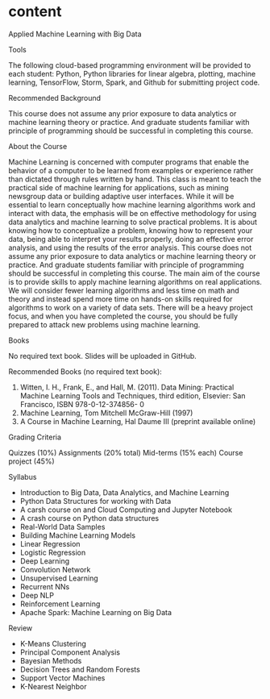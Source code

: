 # content
Applied Machine Learning with Big Data

Tools

The following cloud-based programming environment will be provided to each student: Python, Python libraries for linear algebra, plotting, machine learning, TensorFlow, Storm, Spark, and Github for submitting project code.

Recommended Background

This course does not assume any prior exposure to data analytics or machine learning theory or practice. And graduate students familiar with principle of programming should be successful in completing this course.

About the Course

Machine Learning is concerned with computer programs that enable the behavior of a computer to be learned from examples or experience rather than dictated through rules written by hand. This class is meant to teach the practical side of machine learning for applications, such as mining newsgroup data or building adaptive user interfaces. While it will be essential to learn conceptually how machine learning algorithms work and interact with data, the emphasis will be on effective methodology for using data analytics and machine learning to solve practical problems. It is about knowing how to conceptualize a problem, knowing how to represent your data, being able to interpret your results properly, doing an effective error analysis, and using the results of the error analysis. 
This course does not assume any prior exposure to data analytics or machine learning theory or practice. And graduate students familiar with principle of programming should be successful in completing this course. The main aim of the course is to provide skills to apply machine learning algorithms on real applications. We will consider fewer learning algorithms and less time on math and theory and instead spend more time on hands-on skills required for algorithms to work on a variety of data sets.  There will be a heavy project focus, and when you have completed the course, you should be fully prepared to attack new problems using machine learning. 

Books

No required text book. Slides will be uploaded in GitHub.

Recommended Books (no required text book):

1)	Witten, I. H., Frank, E., and Hall, M. (2011). Data Mining: Practical Machine Learning Tools and Techniques, third edition, Elsevier: San Francisco, ISBN 978-0-12-374856- 0 
2)	Machine Learning, Tom Mitchell McGraw-Hill (1997)
3)	A Course in Machine Learning, Hal Daume III (preprint available online)

Grading Criteria 

Quizzes (10%) 
Assignments (20% total) 
Mid-terms (15% each) 
Course project (45%) 

Syllabus

- Introduction to Big Data, Data Analytics, and Machine Learning 
- Python Data Structures for working with Data
- A carsh course on and Cloud Computing and Jupyter Notebook 
- A crash course on Python data structures
- Real-World Data Samples
- Building Machine Learning Models
- Linear Regression
- Logistic Regression
- Deep Learning
- Convolution Network
- Unsupervised Learning
- Recurrent NNs
- Deep NLP
- Reinforcement Learning
- Apache Spark: Machine Learning on Big Data

Review 

- K-Means Clustering
- Principal Component Analysis
- Bayesian Methods
- Decision Trees and Random Forests
- Support Vector Machines
- K-Nearest Neighbor
